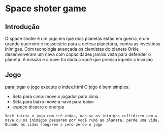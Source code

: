 # Space shoter game

<h2 color="red"><strong>Introdução</strong></h2>

<p>
    O space shoter é um jogo em que dois planetas estão em guerra, e um grande guerreiro é nessecário para a defesa
    planetária, contra as investidas inimigas. Com tecnológia avançada os cientistas do planeta Orkle desenvolveram
    um nava com capacidades jamais vista para defender o planeta. A missão e a nave foi dada a você que precisa 
    inpedir a invasão
</p>

<h2 color="violet"><strong>Jogo</strong></h2>

<p>
    <spam>para jogar o jogo execute o index.html</spam>
    O jogo é bem simples:
    <ul>
        <li>Seta para cima: move o jogador para cima</li>
        <li>Seta para baixo move a nave para baixo</li>
        <li>espaço dispara o energia</li>
    </ul>

    Você inicia o jogo com trê vidas, mas se os inimigos collidirem com a nave ou os inimigos passarem por você rumo ao planeta, perde uma vida.
    Quando as vidas chegarem a zero perde o jogo

</p>
